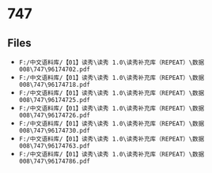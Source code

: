 # 747

## Files

- `F:/中文语料库/【01】读秀\读秀 1.0\读秀补充库（REPEAT）\数据008\747\96174702.pdf`
- `F:/中文语料库/【01】读秀\读秀 1.0\读秀补充库（REPEAT）\数据008\747\96174718.pdf`
- `F:/中文语料库/【01】读秀\读秀 1.0\读秀补充库（REPEAT）\数据008\747\96174725.pdf`
- `F:/中文语料库/【01】读秀\读秀 1.0\读秀补充库（REPEAT）\数据008\747\96174726.pdf`
- `F:/中文语料库/【01】读秀\读秀 1.0\读秀补充库（REPEAT）\数据008\747\96174730.pdf`
- `F:/中文语料库/【01】读秀\读秀 1.0\读秀补充库（REPEAT）\数据008\747\96174763.pdf`
- `F:/中文语料库/【01】读秀\读秀 1.0\读秀补充库（REPEAT）\数据008\747\96174786.pdf`
